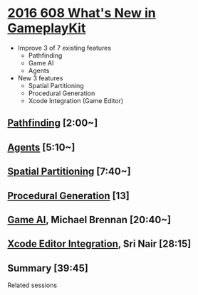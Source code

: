 
# [2016 608 What's New in GameplayKit](https://developer.apple.com/videos/play/wwdc2016/608/)


* Improve 3 of 7 existing features
  * Pathfinding
  * Game AI
  * Agents
* New 3 features
  * Spatial Partitioning
  * Procedural Generation
  * Xcode Integration (Game Editor)


## [Pathfinding](1-pathfinding.md) [2:00~]


## [Agents](3-agents.md) [5:10~]



## [Spatial Partitioning](4-spatial-partitioning.md) [7:40~]


## [Procedural Generation](5-procedural-generation.md) [13]




## [Game AI](2-game-ai.md), Michael Brennan [20:40~]



## [Xcode Editor Integration](6-xcode-editor-integration.md), Sri Nair [28:15]

## Summary [39:45]

Related sessions
